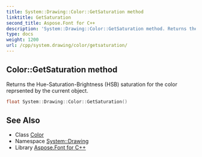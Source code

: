```yaml
---
title: System::Drawing::Color::GetSaturation method
linktitle: GetSaturation
second_title: Aspose.Font for C++
description: 'System::Drawing::Color::GetSaturation method. Returns the Hue-Saturation-Brightness (HSB) saturation for the color reprsented by the current object in C++.'
type: docs
weight: 1200
url: /cpp/system.drawing/color/getsaturation/
---
```

## Color::GetSaturation method


Returns the Hue-Saturation-Brightness (HSB) saturation for the color reprsented by the current object.

```cpp
float System::Drawing::Color::GetSaturation()
```

## See Also

* Class [Color](../)
* Namespace [System::Drawing](../../)
* Library [Aspose.Font for C++](../../../)
